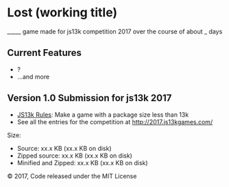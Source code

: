 # Lost (working title)

_____ game made for js13k competition 2017 over the course of about _ days



## Current Features

* ?
* ...and more

## Version 1.0 Submission for js13k 2017

* [JS13k Rules](http://2017.js13kgames.com/#rules): Make a game with a package size less than 13k
* See all the entries for the competition at http://2017.js13kgames.com/

Size:
* Source: xx.x KB (xx.x KB on disk)
* Zipped source: xx.x KB (xx.x KB on disk)
* Minified and Zipped: xx.x KB (xx.x KB on disk)


&copy; 2017, Code released under the MIT License